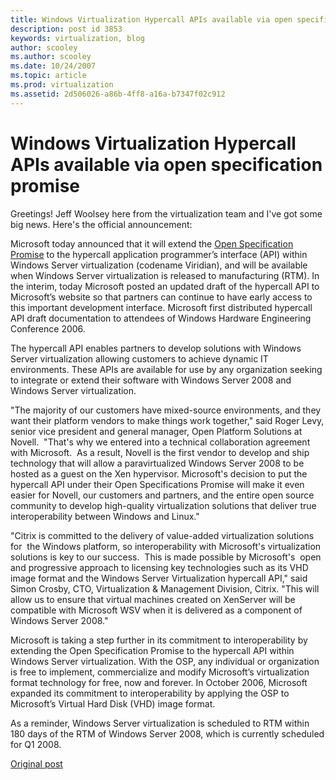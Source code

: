 ```yaml
---
title: Windows Virtualization Hypercall APIs available via open specification promise
description: post id 3853
keywords: virtualization, blog
author: scooley
ms.author: scooley
ms.date: 10/24/2007
ms.topic: article
ms.prod: virtualization
ms.assetid: 2d506026-a86b-4ff8-a16a-b7347f02c912
---
```


# Windows Virtualization Hypercall APIs available via open specification promise

Greetings! Jeff Woolsey here from the virtualization team and I've got some big news. Here's the official announcement:

Microsoft today announced that it will extend the [Open Specification Promise](/openspecs/main/ms-openspeclp/3589baea-5b22-48f2-9d43-f5bea4960ddb) to the hypercall application programmer’s interface (API) within Windows Server virtualization (codename Viridian), and will be available when Windows Server virtualization is released to manufacturing (RTM).  In the interim, today Microsoft posted an updated draft of the hypercall API to Microsoft’s website so that partners can continue to have early access to this important development interface.  Microsoft first distributed hypercall API draft documentation to attendees of Windows Hardware Engineering Conference 2006.

The hypercall API enables partners to develop solutions with Windows Server virtualization allowing customers to achieve dynamic IT environments. These APIs are available for use by any organization seeking to integrate or extend their software with Windows Server 2008 and Windows Server virtualization.

"The majority of our customers have mixed-source environments, and they want their platform vendors to make things work together," said Roger Levy, senior vice president and general manager, Open Platform Solutions at Novell.  "That's why we entered into a technical collaboration agreement with Microsoft.  As a result, Novell is the first vendor to develop and ship technology that will allow a paravirtualized Windows Server 2008 to be hosted as a guest on the Xen hypervisor.  Microsoft's decision to put the hypercall API under their Open Specifications Promise will make it even easier for Novell, our customers and partners, and the entire open source community to develop high-quality virtualization solutions that deliver true interoperability between Windows and Linux."

"Citrix is committed to the delivery of value-added virtualization solutions for  the Windows platform, so interoperability with Microsoft's virtualization solutions is key to our success.  This is made possible by Microsoft's  open and progressive approach to licensing key technologies such as its VHD image format and the Windows Server Virtualization hypercall API," said Simon Crosby, CTO, Virtualization & Management Division, Citrix. "This will allow us to ensure that virtual machines created on XenServer will be compatible with Microsoft WSV when it is delivered as a component of Windows Server 2008."

Microsoft is taking a step further in its commitment to interoperability by extending the Open Specification Promise to the hypercall API within Windows Server virtualization. With the OSP, any individual or organization is free to implement, commercialize and modify Microsoft’s virtualization format technology for free, now and forever. In October 2006, Microsoft expanded its commitment to interoperability by applying the OSP to Microsoft’s Virtual Hard Disk (VHD) image format.

As a reminder, Windows Server virtualization is scheduled to RTM within 180 days of the RTM of Windows Server 2008, which is currently scheduled for Q1 2008.

[Original post](https://blogs.technet.microsoft.com/virtualization/2007/10/24/windows-virtualization-hypercall-apis-available-via-open-specification-promise/)